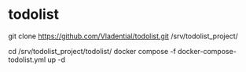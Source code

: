 # todolist

git clone https://github.com/Vladential/todolist.git /srv/todolist_project/

cd /srv/todolist_project/todolist/
docker compose -f docker-compose-todolist.yml up -d
